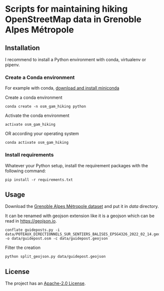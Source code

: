# Scripts for maintaining hiking OpenStreetMap data in Grenoble Alpes Métropole

## Installation

I recommend to install a Python environment with conda, virtualenv or pipenv.

### Create a Conda environment
For example with conda, 
[download and install miniconda](https://docs.conda.io/en/latest/miniconda.html)

Create a conda environment

```
conda create -n osm_gam_hiking python
```

Activate the conda environment

```
activate osm_gam_hiking
```

OR according your operating system

```
conda activate osm_gam_hiking
```

### Install requirements

Whatever your Python setup, install the requirement packages with the following command:

```
pip install -r requirements.txt
```

## Usage

Download the [Grenoble Alpes Métropole dataset](https://data.metropolegrenoble.fr/ckan/dataset/espnat_sentier_poteaux_metro) and put it in *data* directory.

It can be renamed with geojson extension like it is a geojson which can be read in https://geojson.io.

```
conflate guideposts.py -i data/POTEAUX_DIRECTIONNELS_SUR_SENTIERS_BALISES_EPSG4326_2022_02_14.geojson -o data/guidepost.osm -c data/guidepost.geojson
```

Filter the creation

```
python split_geojson.py data/guidepost.geojson
```

## License

The project has an [Apache-2.0 License](LICENSE).
